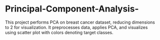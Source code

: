 # Principal-Component-Analysis-
This project performs PCA on breast cancer dataset, reducing dimensions to 2 for visualization. It preprocesses data, applies PCA, and visualizes using scatter plot with colors denoting target classes.
